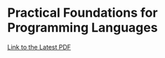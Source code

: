 # Practical Foundations for Programming Languages

[Link to the Latest PDF](https://gitlab.com/badwaik/notes/pfpl/-/jobs/artifacts/main/raw/practical-foundations-for-programming-languages.pdf?job=pdf)
